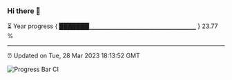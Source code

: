 ### Hi there 👋

⏳ Year progress { ███████▁▁▁▁▁▁▁▁▁▁▁▁▁▁▁▁▁▁▁▁▁▁▁ } 23.77 %

---

⏰ Updated on Tue, 28 Mar 2023 18:13:52 GMT

![Progress Bar CI](https://github.com/liununu/liununu/workflows/Progress%20Bar%20CI/badge.svg)
